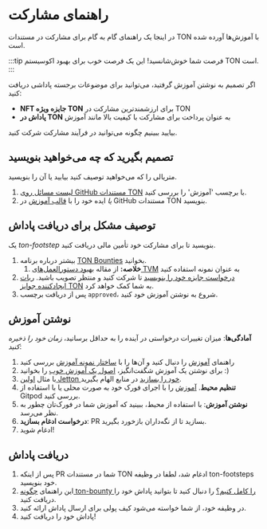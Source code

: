 # راهنمای مشارکت

در اینجا یک راهنمای گام به گام برای مشارکت در مستندات TON با آموزش‌ها آورده شده است.

:::tip فرصت
شما خوش‌شانسید! این یک فرصت خوب برای بهبود اکوسیستم TON است.
:::

اگر تصمیم به نوشتن آموزش گرفتید، می‌توانید برای موضوعات برجسته پاداشی دریافت کنید:

- **NFT جایزه ویژه TON** برای ارزشمندترین مشارکت در TON
- **پاداش در TON** به عنوان پرداخت برای مشارکت با کیفیت بالا مانند آموزش

بیایید ببینیم چگونه می‌توانید در فرآیند مشارکت شرکت کنید.

## تصمیم بگیرید که چه می‌خواهید بنویسید

متریالی را که می‌خواهید توصیف کنید بیابید یا آن را بنویسید.

1. [لیست مسائل روی GitHub مستندات TON](https://github.com/ton-community/ton-docs/issues) با برچسب 'آموزش' را بررسی کنید.
2. *یا* ایده خود را با [قالب آموزش](https://github.com/ton-community/ton-docs/issues/new?assignees=\&labels=feature+%3Asparkles%3A%2Ccontent+%3Afountain_pen%3A\&template=suggest_tutorial.yaml\&title=Suggest+a+tutorial) در GitHub مستندات TON بنویسید.

## توصیف مشکل برای دریافت پاداش

یک *ton-footstep* بنویسید تا برای مشارکت خود تأمین مالی دریافت کنید.

1. بیشتر درباره برنامه [TON Bounties](https://github.com/ton-society/grants-and-bounties/blob/main/bounties/BOUNTIES_PROGRAM_GUIDELINES.md) بخوانید.
   1. **خلاصه:** از مقاله [بهبود دستورالعمل‌های TVM](https://github.com/ton-society/grants-and-bounties/issues/361) به عنوان نمونه استفاده کنید
2. [درخواست جایزه خود را بنویسید](https://github.com/ton-society/grants-and-bounties/issues/new/choose) تا شرکت کنید و منتظر تصویب باشید. [ربات ایجادکننده جوایز TON](https://t.me/footsteps_helper_bot) به شما کمک خواهد کرد.
3. پس از دریافت برچسب `approved`، شروع به نوشتن آموزش خود کنید.

## نوشتن آموزش

**آمادگی‌ها**: میزان تغییرات درخواستی در آینده را به حداقل برسانید، *زمان خود را ذخیره کنید*:

1. راهنمای [آموزش](/v3/contribute/contribution-rules) را دنبال کنید و آن‌ها را با [ساختار نمونه آموزش](/v3/contribute/tutorials/sample-tutorial) بررسی کنید
2. برای نوشتن یک آموزش شگفت‌انگیز، [اصول یک آموزش خوب](/v3/contribute/tutorials/principles-of-a-good-tutorial) را بخوانید :)
3. با مثال [اولین Jetton خود را بسازید](https://v3/guidelines/dapps/tutorials/mint-your-first-token) در منابع الهام بگیرید.
4. **تنظیم محیط**. [آموزش](/v3/contribute#online-one-click-contribution-setup) را با اجرای فورک خود به صورت محلی یا با استفاده از Gitpod بررسی کنید.
5. **نوشتن آموزش**: با استفاده از محیط، ببینید که آموزش شما در فورک‌تان چطور به نظر می‌رسد.
6. **درخواست ادغام بسازید**: PR بسازید تا از نگه‌داران بازخورد بگیرید.
7. ادغام شوید!

## دریافت پاداش

1. پس از اینکه PR شما در مستندات TON ادغام شد، لطفا در وظیفه ton-footsteps خود بنویسید.
2. این راهنمای [چگونه ton-bounty را کامل کنیم؟](https://github.com/ton-society/grants-and-bounties/blob/main/bounties/BOUNTIES_PROGRAM_GUIDELINES.md#got-assigned-submit-a-questbook-proposal) را دنبال کنید تا بتوانید پاداش خود را دریافت کنید.
3. در وظیفه خود، از شما خواسته می‌شود کیف پولی برای ارسال پاداش ارائه کنید.
4. پاداش خود را دریافت کنید!
